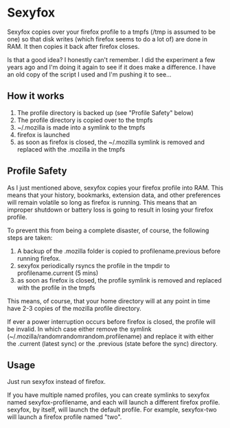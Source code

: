 Sexyfox
=======

Sexyfox copies over your firefox profile to a tmpfs (/tmp is assumed to be one) so that disk writes (which firefox seems to do a lot of) are done in RAM. It then copies it back after firefox closes.

Is that a good idea? I honestly can't remember. I did the experiment a few years ago and I'm doing it again to see if it does make a difference. I have an old copy of the script I used and I'm pushing it to see...

How it works
------------

1. The profile directory is backed up (see "Profile Safety" below)
2. The profile directory is copied over to the tmpfs
3. ~/.mozilla is made into a symlink to the tmpfs
4. firefox is launched
5. as soon as firefox is closed, the ~/.mozilla symlink is removed and replaced with the .mozilla in the tmpfs

Profile Safety
--------------

As I just mentioned above, sexyfox copies your firefox profile into RAM. This means that your history, bookmarks, extension data, and other preferences will remain volatile so long as firefox is running. This means that an improper shutdown or battery loss is going to result in losing your firefox profile.

To prevent this from being a complete disaster, of course, the following steps are taken:

1. A backup of the .mozilla folder is copied to profilename.previous before running firefox.
2. sexyfox periodically rsyncs the profile in the tmpdir to profilename.current (5 mins)
3. as soon as firefox is closed, the profile symlink is removed and replaced with the profile in the tmpfs

This means, of course, that your home directory will at any point in time have 2-3 copies of the mozilla profile directory.

If ever a power interruption occurs before firefox is closed, the profile will be invalid. In which case either remove the symlink (~/.mozilla/randomrandomrandom.profilename) and replace it with either the .current (latest sync) or the .previous (state before the sync) directory.

Usage
-----

Just run sexyfox instead of firefox.

If you have multiple named profiles, you can create symlinks to sexyfox named sexyfox-profilename, and each will launch a different firefox profile. sexyfox, by itself, will launch the default profile. For example, sexyfox-two will launch a firefox profile named "two".
